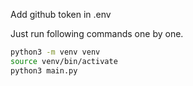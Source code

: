 Add github token in .env

Just run following commands one by one.
```bash
python3 -m venv venv
source venv/bin/activate
python3 main.py
```